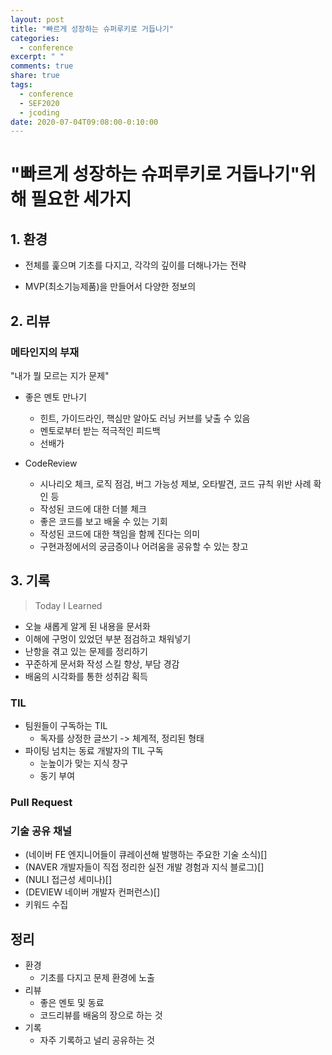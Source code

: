 ```yaml
---
layout: post
title: "빠르게 성장하는 슈퍼루키로 거듭나기"
categories:
  - conference
excerpt: " "
comments: true
share: true
tags:
  - conference
  - SEF2020
  - jcoding
date: 2020-07-04T09:08:00-0:10:00
---
```


# "빠르게 성장하는 슈퍼루키로 거듭나기"위해 필요한 세가지

## 1. 환경

- 전체를 훑으며 기초를 다지고, 각각의 깊이를 더해나가는 전략

- MVP(최소기능제품)을 만들어서
  다양한 정보의

## 2. 리뷰

### 메타인지의 부재

"내가 뭘 모르는 지가 문제"

- 좋은 멘토 만나기

  - 힌트, 가이드라인, 핵심만 알아도 러닝 커브를 낮출 수 있음
  - 멘토로부터 받는 적극적인 피드백
  - 선배가

- CodeReview
  - 시나리오 체크, 로직 점검, 버그 가능성 제보, 오타발견, 코드 규칙 위반 사례 확인 등
  - 작성된 코드에 대한 더블 체크
  - 좋은 코드를 보고 배울 수 있는 기회
  - 작성된 코드에 대한 책임을 함께 진다는 의미
  - 구현과정에서의 궁금증이나 어려움을 공유할 수 있는 창고

## 3. 기록

> Today I Learned

- 오늘 새롭게 알게 된 내용을 문서화
- 이해에 구멍이 있었던 부분 점검하고 채워넣기
- 난항을 겪고 있는 문제를 정리하기
- 꾸준하게 문서화 작성 스킬 향상, 부담 경감
- 배움의 시각화를 통한 성취감 획득

### TIL

- 팀원들이 구독하는 TIL
  - 독자를 상정한 글쓰기 -> 체계적, 정리된 형태
- 파이팅 넘치는 동료 개발자의 TIL 구독
  - 눈높이가 맞는 지식 창구
  - 동기 부여

### Pull Request

### 기술 공유 채널

- (네이버 FE 엔지니어들이 큐레이션해 발행하는 주요한 기술 소식)[]
- (NAVER 개발자들이 직접 정리한 실전 개발 경험과 지식 블로그)[]
- (NULI 접근성 세미나)[]
- (DEVIEW 네이버 개발자 컨퍼런스)[]
- 키워드 수집

## 정리

- 환경
  - 기초를 다지고 문제 환경에 노출
- 리뷰
  - 좋은 멘토 및 동료
  - 코드리뷰를 배움의 장으로 하는 것
- 기록
  - 자주 기록하고 널리 공유하는 것
